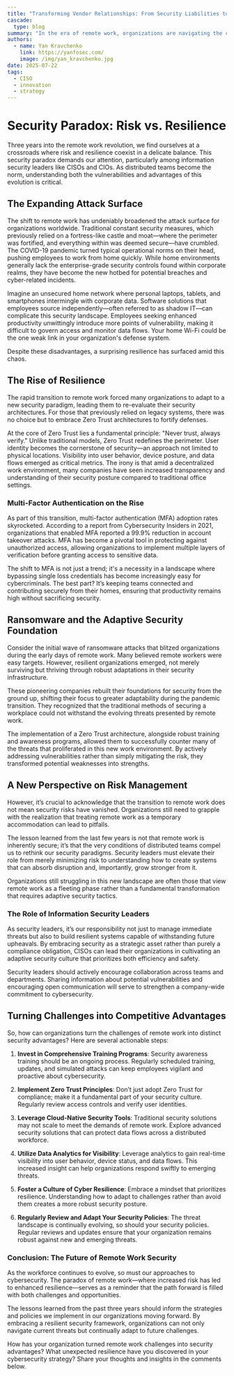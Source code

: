```yaml
---
title: "Transforming Vendor Relationships: From Security Liabilities to Resilience Assets – A CISO's Guide to Mitigating Third-Party Risk"
cascade: 
  type: blog
summary: "In the era of remote work, organizations are navigating the complex balance of risk and resilience. The shift away from traditional security models has enlarged the attack surface, bringing forth vulnerabilities in home networks and the proliferation of shadow IT. However, this landscape has also spurred resilience among many organizations, compelling them to adopt Zero Trust architectures where user identity is paramount.  Multi-Factor Authentication has become vital in defending against unauthorized access, with reported successes leading to significant reductions in account takeovers. This adaptation has allowed organizations not just to survive remote work challenges, but to thrive by reengineering their security infrastructure."
authors: 
  - name: Yan Kravchenko
    link: https://yanfosec.com/
    image: /img/yan_kravchenko.jpg
date: 2025-07-22
tags:
  - CISO
  - innovation
  - strategy
---
```


# Security Paradox: Risk vs. Resilience

Three years into the remote work revolution, we find ourselves at a crossroads where risk and resilience coexist in a delicate balance. This security paradox demands our attention, particularly among information security leaders like CISOs and CIOs. As distributed teams become the norm, understanding both the vulnerabilities and advantages of this evolution is critical.

## The Expanding Attack Surface

The shift to remote work has undeniably broadened the attack surface for organizations worldwide. Traditional constant security measures, which previously relied on a fortress-like castle and moat—where the perimeter was fortified, and everything within was deemed secure—have crumbled. The COVID-19 pandemic turned typical operational norms on their head, pushing employees to work from home quickly. While home environments generally lack the enterprise-grade security controls found within corporate realms, they have become the new hotbed for potential breaches and cyber-related incidents.

Imagine an unsecured home network where personal laptops, tablets, and smartphones intermingle with corporate data. Software solutions that employees source independently—often referred to as shadow IT—can complicate this security landscape. Employees seeking enhanced productivity unwittingly introduce more points of vulnerability, making it difficult to govern access and monitor data flows. Your home Wi-Fi could be the one weak link in your organization's defense system.

Despite these disadvantages, a surprising resilience has surfaced amid this chaos.

## The Rise of Resilience

The rapid transition to remote work forced many organizations to adapt to a new security paradigm, leading them to re-evaluate their security architectures. For those that previously relied on legacy systems, there was no choice but to embrace Zero Trust architectures to fortify defenses.

At the core of Zero Trust lies a fundamental principle: "Never trust, always verify." Unlike traditional models, Zero Trust redefines the perimeter. User identity becomes the cornerstone of security—an approach not limited to physical locations. Visibility into user behavior, device posture, and data flows emerged as critical metrics. The irony is that amid a decentralized work environment, many companies have seen increased transparency and understanding of their security posture compared to traditional office settings.

### Multi-Factor Authentication on the Rise

As part of this transition, multi-factor authentication (MFA) adoption rates skyrocketed. According to a report from Cybersecurity Insiders in 2021, organizations that enabled MFA reported a 99.9% reduction in account takeover attacks. MFA has become a pivotal tool in protecting against unauthorized access, allowing organizations to implement multiple layers of verification before granting access to sensitive data.

The shift to MFA is not just a trend; it's a necessity in a landscape where bypassing single loss credentials has become increasingly easy for cybercriminals. The best part? It’s keeping teams connected and contributing securely from their homes, ensuring that productivity remains high without sacrificing security.

## Ransomware and the Adaptive Security Foundation

Consider the initial wave of ransomware attacks that blitzed organizations during the early days of remote work. Many believed remote workers were easy targets. However, resilient organizations emerged, not merely surviving but thriving through robust adaptations in their security infrastructure.

These pioneering companies rebuilt their foundations for security from the ground up, shifting their focus to greater adaptability during the pandemic transition. They recognized that the traditional methods of securing a workplace could not withstand the evolving threats presented by remote work.

The implementation of a Zero Trust architecture, alongside robust training and awareness programs, allowed them to successfully counter many of the threats that proliferated in this new work environment. By actively addressing vulnerabilities rather than simply mitigating the risk, they transformed potential weaknesses into strengths.

## A New Perspective on Risk Management

However, it’s crucial to acknowledge that the transition to remote work does not mean security risks have vanished. Organizations still need to grapple with the realization that treating remote work as a temporary accommodation can lead to pitfalls.

The lesson learned from the last few years is not that remote work is inherently secure; it’s that the very conditions of distributed teams compel us to rethink our security paradigms. Security leaders must elevate their role from merely minimizing risk to understanding how to create systems that can absorb disruption and, importantly, grow stronger from it.

Organizations still struggling in this new landscape are often those that view remote work as a fleeting phase rather than a fundamental transformation that requires adaptive security tactics.

### The Role of Information Security Leaders

As security leaders, it’s our responsibility not just to manage immediate threats but also to build resilient systems capable of withstanding future upheavals. By embracing security as a strategic asset rather than purely a compliance obligation, CISOs can lead their organizations in cultivating an adaptive security culture that prioritizes both efficiency and safety.

Security leaders should actively encourage collaboration across teams and departments. Sharing information about potential vulnerabilities and encouraging open communication will serve to strengthen a company-wide commitment to cybersecurity.

## Turning Challenges into Competitive Advantages

So, how can organizations turn the challenges of remote work into distinct security advantages? Here are several actionable steps:

1. **Invest in Comprehensive Training Programs**: Security awareness training should be an ongoing process. Regularly scheduled training, updates, and simulated attacks can keep employees vigilant and proactive about cybersecurity.

2. **Implement Zero Trust Principles**: Don’t just adopt Zero Trust for compliance; make it a fundamental part of your security culture. Regularly review access controls and verify user identities.

3. **Leverage Cloud-Native Security Tools**: Traditional security solutions may not scale to meet the demands of remote work. Explore advanced security solutions that can protect data flows across a distributed workforce.

4. **Utilize Data Analytics for Visibility**: Leverage analytics to gain real-time visibility into user behavior, device status, and data flows. This increased insight can help organizations respond swiftly to emerging threats.

5. **Foster a Culture of Cyber Resilience**: Embrace a mindset that prioritizes resilience. Understanding how to adapt to challenges rather than avoid them creates a more robust security posture.

6. **Regularly Review and Adapt Your Security Policies**: The threat landscape is continually evolving, so should your security policies. Regular reviews and updates ensure that your organization remains robust against new and emerging threats.

### Conclusion: The Future of Remote Work Security

As the workforce continues to evolve, so must our approaches to cybersecurity. The paradox of remote work—where increased risk has led to enhanced resilience—serves as a reminder that the path forward is filled with both challenges and opportunities.

The lessons learned from the past three years should inform the strategies and policies we implement in our organizations moving forward. By embracing a resilient security framework, organizations can not only navigate current threats but continually adapt to future challenges.

How has your organization turned remote work challenges into security advantages? What unexpected resilience have you discovered in your cybersecurity strategy? Share your thoughts and insights in the comments below.